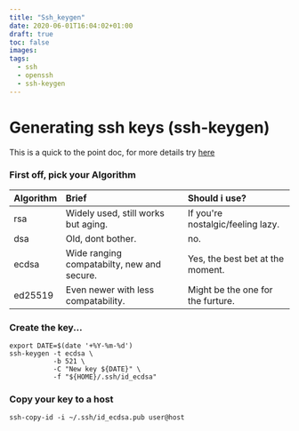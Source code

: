 ```yaml
---
title: "Ssh_keygen"
date: 2020-06-01T16:04:02+01:00
draft: true
toc: false
images:
tags:
  - ssh
  - openssh
  - ssh-keygen
---
```


# Generating ssh keys (ssh-keygen)
This is a quick to the point doc, for more details try [here](https://www.ssh.com/ssh/keygen/)


### First off, pick your Algorithm 
| Algorithm  | Brief                                      | Should i use?                      |
| ---------- |:------------------------------------------ |:---------------------------------- |
| rsa        | Widely used, still works but aging.        | If you're nostalgic/feeling lazy.  |
| dsa        | Old, dont bother.                          | no.                                |
| ecdsa      | Wide ranging compatabilty, new and secure. | Yes, the best bet at the moment.   |
| ed25519    | Even newer with less compatability.        |  Might be the one for the furture. |

### Create the key...
```
export DATE=$(date '+%Y-%m-%d')
ssh-keygen -t ecdsa \
           -b 521 \
           -C "New key ${DATE}" \
           -f "${HOME}/.ssh/id_ecdsa"
```


### Copy your key to a host
```
ssh-copy-id -i ~/.ssh/id_ecdsa.pub user@host
```